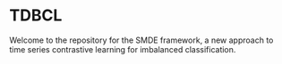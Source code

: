 # TDBCL
Welcome to the repository for the SMDE framework, a new approach to time series contrastive learning for imbalanced classification.
